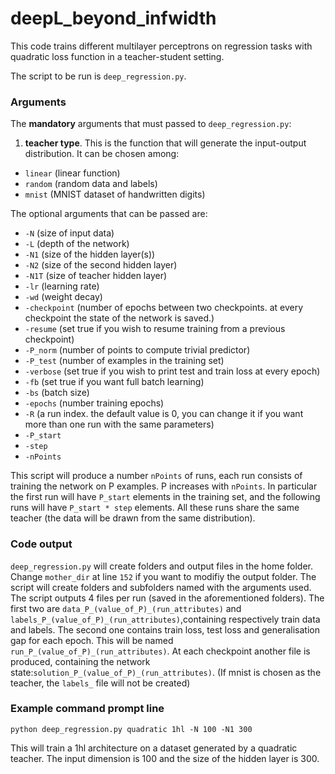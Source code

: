 # deepL_beyond_infwidth

This code trains different multilayer perceptrons on regression tasks with quadratic loss function in a teacher-student setting.

The script to be run is ```deep_regression.py```.  

### Arguments

The **mandatory** arguments that must passed to ```deep_regression.py```:

1. **teacher type**. This is the function that will generate the input-output distribution. It can be chosen among: 
  - ```linear``` (linear function) 
  - ```random``` (random data and labels)
  - ```mnist``` (MNIST dataset of handwritten digits)
 
  

The optional arguments that can be passed are: 
  - ```-N``` (size of input data)
  - ```-L``` (depth of the network)
  - ```-N1``` (size of the hidden layer(s)) 
  - ```-N2``` (size of the second hidden layer) 
  - ```-N1T``` (size of teacher hidden layer) 
  - ```-lr``` (learning rate)
  - ```-wd``` (weight decay)
  - ```-checkpoint``` (number of epochs between two checkpoints. at every checkpoint the state of the network is saved.)
  - ```-resume``` (set true if you wish to resume training from a previous checkpoint)
  - ```-P_norm``` (number of points to compute trivial predictor)
  - ```-P_test``` (number of examples in the training set) 
  - ```-verbose``` (set true if you wish to print test and train loss at every epoch) 
  - ```-fb``` (set true if you want full batch learning)
  - ```-bs``` (batch size)
  - ```-epochs``` (number training epochs)
  - ```-R``` (a run index. the default value is 0, you can change it if you want more than one run with the same parameters)
  - ```-P_start```
  - ```-step```
  - ```-nPoints```
  
This script will produce a number ```nPoints``` of runs, each run consists of training the network on P examples. 
P increases with ```nPoints```. In particular the first run will have ```P_start``` elements in the training set, and the following runs will have ```P_start * step```
elements. 
All these runs share the same teacher (the data will be drawn from the same distribution). 

### Code output

```deep_regression.py``` will create folders and output files in the home folder. Change ```mother_dir``` at line ```152``` if you want to modifiy the output folder. The script will create folders and subfolders named with the arguments used.
The script outputs 4 files per run (saved in the aforementioned folders). The first two are ```data_P_(value_of_P)_(run_attributes)``` and ```labels_P_(value_of_P)_(run_attributes)```,containing respectively train data and labels. The second one contains train loss, test loss and generalisation gap for each epoch. This will be named ```run_P_(value_of_P)_(run_attributes)```. At each checkpoint another file is produced, containing the network state:```solution_P_(value_of_P)_(run_attributes)```. 
 (If mnist is  chosen as the teacher, the ```labels_``` file will not be created)
 
### Example command prompt line
```
python deep_regression.py quadratic 1hl -N 100 -N1 300
```
This will train a 1hl architecture on a dataset generated by a quadratic teacher. The input dimension is 100 and the size of the hidden layer is 300.
  
  
